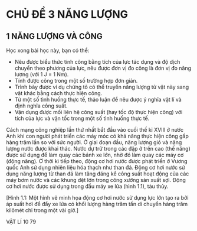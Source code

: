 # CHỦ ĐỀ 3 NĂNG LƯỢNG

## 1 NĂNG LƯỢNG VÀ CÔNG

Học xong bài học này, bạn có thể:

- Nêu được biểu thức tính công bằng tích của lực tác dụng và độ dịch chuyển theo phương của lực, nêu được đơn vị đo công là đơn vị đo năng lượng (với 1 J = 1 Nm).
- Tính được công trong một số trường hợp đơn giản.
- Trình bày được ví dụ chứng tỏ có thể truyền năng lượng từ vật này sang vật khác bằng cách thực hiện công.
- Từ một số tình huống thực tế, thảo luận để nêu được ý nghĩa vật lí và định nghĩa công suất.
- Vận dụng được mối liên hệ công suất (hay tốc độ thực hiện công) với tích của lực và vận tốc trong một số tình huống thực tế.

Cách mạng công nghiệp lần thứ nhất bắt đầu vào cuối thế kỉ XVIII ở nước Anh khi con người phát triển các máy móc có khả năng thực hiện công gấp hàng trăm lần so với sức người. Ở giai đoạn đầu, năng lượng gió và năng lượng nước được khai thác. Nước dự trữ trong các đập ở trên cao (thế năng) được sử dụng để làm quay các bánh xe lớn, nhờ đó làm quay các máy cơ (động năng). Ở thời kì tiếp theo, động cơ hơi nước được phát triển ở Vương quốc Anh sử dụng nhiên liệu hóa thạch như than đá. Động cơ hơi nước sử dụng năng lượng từ than đá làm tăng đáng kể công suất hoạt động của các máy bơm nước và các khung dệt lớn trong công xưởng sản xuất sợi. Động cơ hơi nước được sử dụng trong đầu máy xe lửa (hình 1.1), tàu thủy.

[Hình 1.1: Một hình vẽ minh họa động cơ hơi nước sử dụng lực lớn tạo ra bởi áp suất hơi để đẩy xe lửa có khối lượng hàng trăm tấn di chuyển hàng trăm kilômét chỉ trong một vài giờ.]

VẬT LÍ 10 79